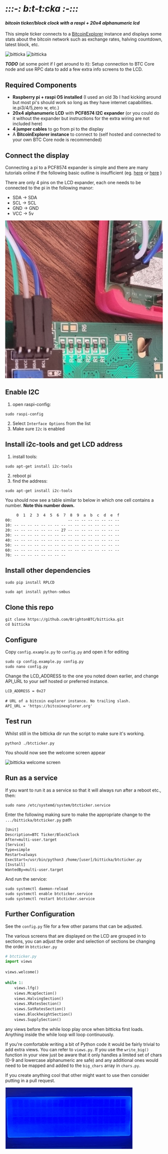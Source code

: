 # *:::-: b:t-t:cka :-:::*
#### *bitcoin ticker/block clock with a raspi + 20x4 alphanumeric lcd*

This simple ticker connects to a [BitcoinExplorer](https://bitcoinexplorer.org) instance and displays some stats about the bitcoin network such as exchange rates, halving countdown, latest block, etc.

![bitticka](img/20240512_124431.gif)
![bitticka](img/20240512_132118.gif) 

_**TODO**_ (at some point if I get around to it): Setup connection to BTC Core node and use RPC data to add a few extra info screens to the LCD.

## Required Components

- **Raspberry pi + raspi OS installed** (I used an old 3b I had kicking around but most pi's should work so long as they have internet capabilities. ie.pi3/4/5,zero w, etc.)
- **20x4 alphanumeric LCD** with **PCF8574 I2C expander** (or you could do it without the expander but instructions for the extra wiring are not included here)
- **4 jumper cables** to go from pi to the display
- A **BitcoinExplorer instance** to connect to (self hosted and connected to your own BTC Core node is recommended)

## Connect the display

Connecting a pi to a PCF8574 expander is simple and there are many tutorials online if the following basic outline is insufficient (eg. [here](https://www.circuitbasics.com/raspberry-pi-i2c-lcd-set-up-and-programming/) or [here](https://circuitdigest.com/microcontroller-projects/interfacing-lcd-with-raspberry-pi-4-to-create-custom-character-and-scrolling-text) )

There are only 4 pins on the LCD expander, each one needs to be connected to the pi in the following manor:

- SDA -> SDA
- SCL -> SCL
- GND -> GND
- VCC -> 5v

![pi to lcd wiring](img/20240512_115027.jpg)

## Enable I2C
1) open raspi-config:
```
sudo raspi-config
```
2) Select `Interface Options` from the list
3) Make sure `I2c` is enabled


## Install i2c-tools and get LCD address

1) install tools:
```
sudo apt-get install i2c-tools
```
2) reboot pi
3) find the address:
```
sudo apt-get install i2c-tools
```
You should now see a table similar to below in which one cell contains a number. **Note this number down.**

```
     0  1  2  3  4  5  6  7  8  9  a  b  c  d  e  f
00:                         -- -- -- -- -- -- -- -- 
10: -- -- -- -- -- -- -- -- -- -- -- -- -- -- -- -- 
20: -- -- -- -- -- -- -- 27 -- -- -- -- -- -- -- -- 
30: -- -- -- -- -- -- -- -- -- -- -- -- -- -- -- -- 
40: -- -- -- -- -- -- -- -- -- -- -- -- -- -- -- -- 
50: -- -- -- -- -- -- -- -- -- -- -- -- -- -- -- -- 
60: -- -- -- -- -- -- -- -- -- -- -- -- -- -- -- -- 
70: -- -- -- -- -- -- -- --  
```

## Install other dependencies

```
sudo pip install RPLCD
```
```
sudo apt install python-smbus
```

## Clone this repo
```
git clone https://github.com/BrightonBTC/bitticka.git
cd bitticka
```

## Configure

Copy `config.example.py` to `config.py` and open it for editing
```
sudo cp config.example.py config.py
sudo nano config.py
```
Change the LCD_ADDRESS to the one you noted down earlier, and change API_URL to your self hosted or preferred instance.
```
LCD_ADDRESS = 0x27

# URL of a bitcoin explorer instance. No trailing slash.
API_URL = 'https://bitcoinexplorer.org'
```

## Test run
Whilst still in the bitticka dir run the script to make sure it's working.
```
python3 ./btcticker.py
```
You should now see the welcome screen appear

![bitticka welcome screen](img/20240512_123642.gif)

## Run as a service

If you want to run it as a service so that it will always run after a reboot etc., then:

```
sudo nano /etc/systemd/system/btcticker.service
```

Enter the following making sure to make the appropriate change to the `.../bitticka/btcticker.py` path

```
[Unit]
Description=BTC Ticker/BlockClock
After=multi-user.target
[Service]
Type=simple
Restart=always
ExecStart=/usr/bin/python3 /home/[user]/bitticka/btcticker.py
[Install]
WantedBy=multi-user.target
```

And run the service:

```
sudo systemctl daemon-reload
sudo systemctl enable btcticker.service
sudo systemctl restart btcticker.service
```

## Further Configuration

See the `config.py` file for a few other params that can be adjusted.

The various screens that are displayed on the LCD are grouped in to sections, you can adjust the order and selection of sections be changing the order in `btcticker.py` 

```python
# btcticker.py
import views

views.welcome()

while 1:
    views.lfg()
    views.McapSection()
    views.HalvingSection()
    views.XRatesSection()
    views.SatRatesSection()
    views.BlockheightSection()
    views.SupplySection()
```

any views before the while loop play once when bitticka first loads. Anything inside the while loop will loop continuously.

If you're comfortable writing a bit of Python code it would be fairly trivial to add extra views. You can refer to `views.py`. If you use the `write_big()` function in your view just be aware that it only handles a limited set of chars (0-9 and lowercase alphanumeric are safe) and any additional ones would need to be mapped and added to the `big_chars` array in `chars.py`.

If you create anything cool that other might want to use then consider putting in a pull request.

![LFG!](img/20240512_145837.gif)